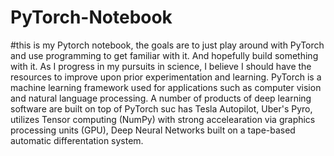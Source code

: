 # PyTorch-Notebook
#this is my Pytorch notebook, the goals are to just play around with PyTorch and use programming to get familiar with it. And hopefully build something with it.
As I progress in my pursuits in science, I believe I should have the resources to improve upon prior experimentation and learning. PyTorch is a machine learning framework
used for applications such as computer vision and natural language processing. A number of products of deep learning software are built on top of PyTorch suc has Tesla Autopilot, 
Uber's Pyro, utilizes Tensor computing (NumPy) with strong accelearation via graphics processing units (GPU), Deep Neural Networks built on a tape-based automatic differentation system.
